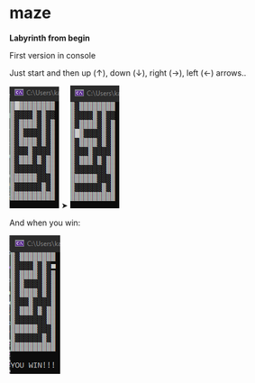 # maze
__Labyrinth from begin__

First version in console

Just start and then up (↑), down (↓), right (→), left (←) arrows..

![maze pic](./maze1.png) ➤
![maze pic](./maze2.png)

And when you win:

![maze pic](./maze3.png)
